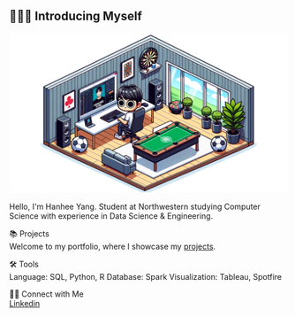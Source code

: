 ## 🙋🏻‍♀️ Introducing Myself

![alt text](https://github.com/hanheeds/hanheeds/blob/main/banner.jpg)


Hello, I'm Hanhee Yang. Student at Northwestern studying Computer Science with experience in Data Science & Engineering.

📚 Projects <br>
Welcome to my portfolio, where I showcase my [projects](https://github.com/hanheeds/Portfolio-Guide).

🛠️ Tools <br>
Language: SQL, Python, R
Database: Spark
Visualization: Tableau, Spotfire

👋🏻 Connect with Me <br>
[Linkedin](https://www.linkedin.com/in/hanhee-yang/)
